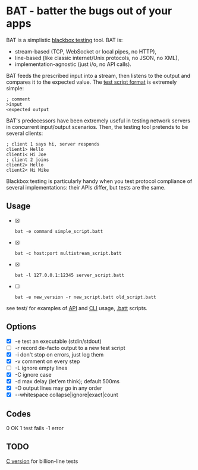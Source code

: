 # BAT - batter the bugs out of your apps

BAT is a simplistic [blackbox testing][bbt] tool. BAT is:

* stream-based (TCP, WebSocket or local pipes, no HTTP),
* line-based (like classic internet/Unix protocols, no JSON, no XML),
* implementation-agnostic (just i/o, no API calls).

BAT feeds the prescribed input into a stream, then listens to the
output and compares it to the expected value.
The [test script format](batt.md) is extremely simple:

    ; comment
    >input
    <expected output

BAT's predecessors have been extremely useful in testing network servers
in concurrent input/output scenarios. Then, the testing tool pretends to
be several clients:

    ; client 1 says hi, server responds
    client1> Hello
    client1< Hi Joe
    ; client 2 joins
    client2> Hello
    client2< Hi Mike

Blackbox testing is particularly handy when you test protocol compliance
of several implementations: their APIs differ, but tests are the same.

[bbt]: https://en.wikipedia.org/wiki/Black-box_testing

## Usage

- [x]     bat -e command simple_script.batt
- [x]     bat -c host:port multistream_script.batt
- [x]     bat -l 127.0.0.1:12345 server_script.batt
- [ ]     bat -e new_version -r new_script.batt old_script.batt

see test/ for examples of [API](test/00_parse_format.js) and
[CLI](test/cli-test.sh) usage, [.batt](test/bash.batt) scripts.

## Options

- [x] -e test an executable (stdin/stdout)
- [ ] -r record de-facto output to a new test script
- [x] -i don't stop on errors, just log them
- [x] -v comment on every step
- [ ] -L ignore empty lines
- [x] -C ignore case
- [x] -d max delay (let'em think); default 500ms
- [x] -O output lines may go in any order
- [x] --whitespace collapse|ignore|exact|count

## Codes

 0  OK
 1  test fails
-1  error


## TODO

[C version](https://github.com/gritzko/bat) for billion-line tests


